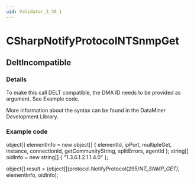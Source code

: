 ```yaml
---
uid: Validator_3_30_1
---
```


# CSharpNotifyProtocolNTSnmpGet

## DeltIncompatible

<!-- Description, Properties, ... sections are auto-generated. -->
<!-- REPLACE ME AUTO-GENERATION -->

### Details

To make this call DELT compatible, the DMA ID needs to be provided as argument.
See Example code.

More information about the syntax can be found in the DataMiner Development Library.

### Example code

object[] elementInfo = new object[] { elementId, ipPort, multipleGet, instance, connectionId, getCommunityString, splitErrors, agentId };
string[] oidInfo = new string[] { "1.3.6.1.2.1.1.4.0" };

object[] result = (object[])protocol.NotifyProtocol(295/*NT_SNMP_GET*/, elementInfo, oidInfo);
